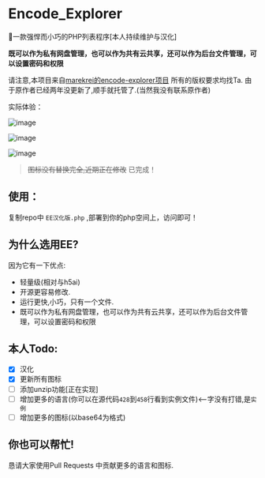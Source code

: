 # Encode_Explorer

🚀一款强悍而小巧的PHP列表程序[本人持续维护与汉化]

**既可以作为私有网盘管理，也可以作为共有云共享，还可以作为后台文件管理，可以设置密码和权限**

请注意,本项目来自[marekrei的encode-explorer项目](https://github.com/marekrei/encode-explorer)
所有的版权要求均找Ta.
由于原作者已经两年没更新了,顺手就托管了.(当然我没有联系原作者)

实际体验：

![image](https://user-images.githubusercontent.com/53730587/76675602-f4ff8200-65f5-11ea-8329-a8e8b9a08cc6.png)

![image](https://user-images.githubusercontent.com/53730587/76675607-0779bb80-65f6-11ea-9c50-a0cb17778b17.png)

![image](https://user-images.githubusercontent.com/53730587/76675619-26784d80-65f6-11ea-8699-0d20a12f55dc.png)

> ~~图标没有替换完全,近期正在修改~~ 已完成！

## 使用：

复制repo中 `EE汉化版.php` ,部署到你的php空间上，访问即可！


## 为什么选用EE?
因为它有一下优点:
- 轻量级(相对与h5ai)
- 开源更容易修改.
- 运行更快,小巧，只有一个文件.
- 既可以作为私有网盘管理，也可以作为共有云共享，还可以作为后台文件管理，可以设置密码和权限

## 本人Todo:
- [x] 汉化
- [x] 更新所有图标
- [ ] 添加unzip功能[正在实现]
- [ ] 增加更多的语言(你可以在源代码`428`到`458`行看到实例文件)<--字没有打错,是`实例`
- [ ] 增加更多的图标(以base64为格式)
## 你也可以帮忙!

恳请大家使用Pull Requests 中贡献更多的语言和图标.
